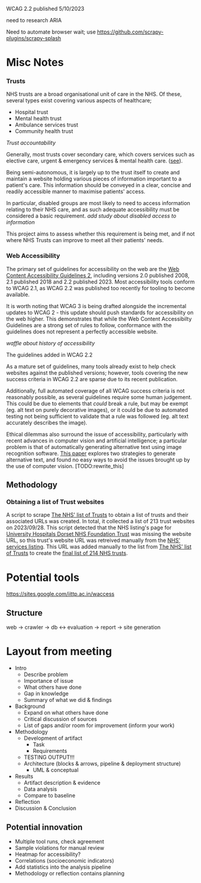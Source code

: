 WCAG 2.2 published 5/10/2023

need to research ARIA

Need to automate browser wait; use https://github.com/scrapy-plugins/scrapy-splash

# Misc Notes

### Trusts
NHS trusts are a broad organisational unit of care in the NHS. Of these, several types exist covering various aspects of healthcare;
- Hospital trust
- Mental health trust
- Ambulance services trust
- Community health trust

*Trust accountability*

Generally, most trusts cover secondary care, which covers services such as elective care, urgent & emergency services & mental health care. ([see](https://digital.nhs.uk/developer/guides-and-documentation/introduction-to-healthcare-technology/the-healthcare-ecosystem)).

Being semi-autonomous, it is largely up to the trust itself to create and maintain a website holding various pieces of information important to a patient's care. This information should be conveyed in a clear, concise and readily accessible manner to maximise patients' access.

In particular, disabled groups are most likely to need to access information relating to their NHS care, and as such adequate accessibility must be considered a basic requirement. *add study about disabled access to information*

This project aims to assess whether this requirement is being met, and if not where NHS Trusts can improve to meet all their patients' needs.

### Web Accessibility

The primary set of guidelines for accessibility on the web are the [Web Content Accessibility Guidelines 2](https://www.w3.org/WAI/standards-guidelines/wcag/), including versions 2.0 published 2008, 2.1 published 2018 and 2.2 published 2023. Most accessibility tools conform to WCAG 2.1, as WCAG 2.2 was published too recently for tooling to become available.

It is worth noting that WCAG 3 is being drafted alongside the incremental updates to WCAG 2 - this update should push standards for accessibility on the web higher. This demonstrates that while the Web Content Accessibilty Guidelines are a strong set of rules to follow, conformance with the guidelines does not represent a perfectly accessible website.

*waffle about history of accessibility*

The guidelines added in WCAG 2.2 

As a mature set of guidelines, many tools already exist to help check websites against the published versions; however, tools covering the new success criteria in WCAG 2.2 are sparse due to its recent publication.

Additionally, full automated coverage of all WCAG success criteria is not reasonably possible, as several guidelines require some human judgement. This could be due to elements that *could* break a rule, but may be exempt (eg. alt text on purely decorative images), or it could be due to automated testing not being sufficient to validate that a rule was followed (eg. alt text accurately describes the image).

Ethical dilemmas also surround the issue of accessibility, particularly with recent advances in computer vision and artificial intelligence; a particular problem is that of automatically generating alternative text using image recognition software. [This paper](https://dl.acm.org/doi/10.1145/3461702.3462620) explores two strategies to generate alternative text, and found no easy ways to avoid the issues brought up by the use of computer vision. [TODO:rewrite_this]

### 

## Methodology
### Obtaining a list of Trust websites
A script to scrape [The NHS' list of Trusts](https://www.england.nhs.uk/publication/nhs-provider-directory/) to obtain a list of trusts and their associated URLs was created. In total, it collected a list of 213 trust websites on 2023/09/28. This script detected that the NHS listing's page for [University Hospitals Dorset NHS Foundation Trust](https://www.england.nhs.uk/publication/university-hospitals-dorset-nhs-foundation-trust/) was missing the website URL, so this trust's website URL was retreived manually from the [NHS' services listing](https://www.nhs.uk/services/acute-trust/university-hospitals-dorset-nhs-foundation-trust/R0D). This URL was added manually to the list from [The NHS' list of Trusts](https://www.england.nhs.uk/publication/nhs-provider-directory/) to create the [final list of 214 NHS trusts](ref).

# Potential tools
https://sites.google.com/iittp.ac.in/waccess 

## Structure
web -> crawler -> db <-> evaluation -> report -> site generation

# Layout from meeting
- Intro
    - Describe problem
    - Importance of issue
    - What others have done
    - Gap in knowledge
    - Summary of what we did & findings
- Background
    - Expand on what others have done
    - Critical discussion of sources
    - List of gaps and/or room for improvement (inform your work)
- Methodology
    - Development of artifact
        - Task
        - Requirements
    - TESTING OUTPUT!!!
    - Architecture (blocks & arrows, pipeline & deployment structure)
        - UML & conceptual
- Results
    - Artifact description & evidence
    - Data analysis
    - Compare to baseline
- Reflection
- Discussion & Conclusion

## Potential innovation
- Multiple tool runs, check agreement
- Sample violations for manual review
- Heatmap for accessibility?
- Correlations (socioeconomic indicators)
- Add statistics into the analysis pipeline
- Methodology or reflection contains planning